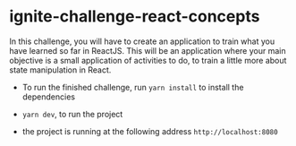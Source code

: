 # ignite-challenge-react-concepts

In this challenge, you will have to create an application to train what you have learned so far in ReactJS. 
This will be an application where your main objective is a small application of activities to do, to train a little more about state manipulation in React.

- To run the finished challenge, run 
```yarn install```
to install the dependencies

- ```yarn dev```, to run the project
- the project is running at the following address ```http://localhost:8080```
